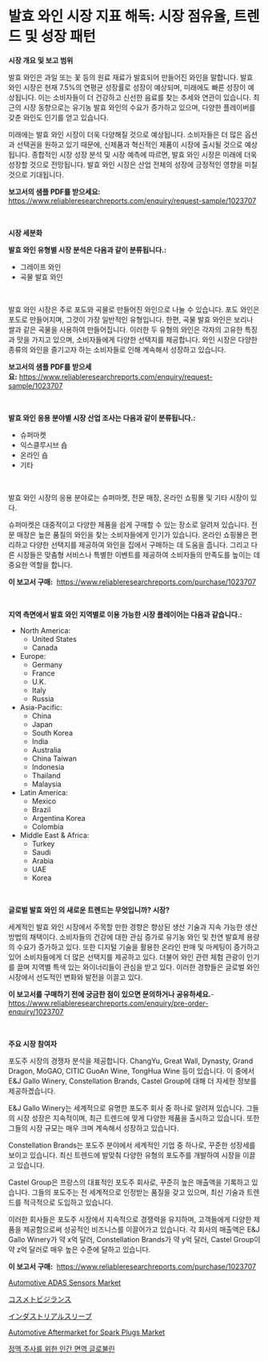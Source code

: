 <p><h1>발효 와인 시장 지표 해독: 시장 점유율, 트렌드 및 성장 패턴</h1></p><p><strong>시장 개요 및 보고 범위</strong></p>
<p><p>발효 와인은 과일 또는 꽃 등의 원료 재료가 발효되어 만들어진 와인을 말합니다. 발효 와인 시장은 현재 7.5%의 연평균 성장률로 성장이 예상되며, 미래에도 빠른 성장이 예상됩니다. 이는 소비자들이 더 건강하고 신선한 음료를 찾는 추세와 연관이 있습니다. 최근의 시장 동향으로는 유기농 발효 와인의 수요가 증가하고 있으며, 다양한 플레이버를 갖춘 와인도 인기를 얻고 있습니다.</p><p>미래에는 발효 와인 시장이 더욱 다양해질 것으로 예상됩니다. 소비자들은 더 많은 옵션과 선택권을 원하고 있기 때문에, 신제품과 혁신적인 제품이 시장에 출시될 것으로 예상됩니다. 종합적인 시장 성장 분석 및 시장 예측에 따르면, 발효 와인 시장은 미래에 더욱 성장할 것으로 전망됩니다. 발효 와인 시장은 산업 전체의 성장에 긍정적인 영향을 미칠 것으로 기대됩니다.</p></p>
<p><strong>보고서의 샘플 PDF를 받으세요:</strong> <a href="https://www.reliableresearchreports.com/enquiry/request-sample/1023707">https://www.reliableresearchreports.com/enquiry/request-sample/1023707</a></p>
<p>&nbsp;</p>
<p><strong>시장 세분화</strong></p>
<p><strong>발효 와인 유형별 시장 분석은 다음과 같이 분류됩니다.:</strong></p>
<p><ul><li>그레이프 와인</li><li>곡물 발효 와인</li></ul></p>
<p>&nbsp;</p>
<p><p>발효 와인 시장은 주로 포도와 곡물로 만들어진 와인으로 나눌 수 있습니다. 포도 와인은 포도로 만들어지며, 그것이 가장 일반적인 유형입니다. 한편, 곡물 발효 와인은 보리나 쌀과 같은 곡물을 사용하여 만들어집니다. 이러한 두 유형의 와인은 각자의 고유한 특징과 맛을 가지고 있으며, 소비자들에게 다양한 선택지를 제공합니다. 와인 시장은 다양한 종류의 와인을 즐기고자 하는 소비자들로 인해 계속해서 성장하고 있습니다.</p></p>
<p><strong>보고서의 샘플 PDF를 받으세요:</strong>&nbsp;<a href="https://www.reliableresearchreports.com/enquiry/request-sample/1023707">https://www.reliableresearchreports.com/enquiry/request-sample/1023707</a></p>
<p>&nbsp;</p>
<p><strong> 발효 와인 응용 분야별 시장 산업 조사는 다음과 같이 분류됩니다.:</strong></p>
<p><ul><li>슈퍼마켓</li><li>익스클루시브 숍</li><li>온라인 숍</li><li>기타</li></ul></p>
<p>&nbsp;</p>
<p><p>발효 와인 시장의 응용 분야로는 슈퍼마켓, 전문 매장, 온라인 쇼핑몰 및 기타 시장이 있다. </p><p>슈퍼마켓은 대중적이고 다양한 제품을 쉽게 구매할 수 있는 장소로 알려져 있습니다. 전문 매장은 높은 품질의 와인을 찾는 소비자들에게 인기가 있습니다. 온라인 쇼핑몰은 편리하고 다양한 선택지를 제공하여 와인을 집에서 구매하는 데 도움을 줍니다. 그리고 다른 시장들은 맞춤형 서비스나 특별한 이벤트를 제공하여 소비자들의 만족도를 높이는 데 중요한 역할을 합니다.</p></p>
<p><strong>이 보고서 구매:</strong>&nbsp; <a href="https://www.reliableresearchreports.com/purchase/1023707">https://www.reliableresearchreports.com/purchase/1023707</a></p>
<p>&nbsp;</p>
<p><strong>지역 측면에서 발효 와인 지역별로 이용 가능한 시장 플레이어는 다음과 같습니다.:</strong></p>
<p><ul>
    <li>
        North America:
        <ul>
            <li>United States</li>
            <li>Canada</li>
        </ul>
    </li>
    <li>
        Europe:
        <ul>
            <li>Germany</li>
            <li>France</li>
            <li>U.K.</li>
            <li>Italy</li>
            <li>Russia</li>
        </ul>
    </li>
    <li>
        Asia-Pacific:
        <ul>
            <li>China</li>
            <li>Japan</li>
            <li>South Korea</li>
            <li>India</li>
            <li>Australia</li>
            <li>China Taiwan</li>
            <li>Indonesia</li>
            <li>Thailand</li>
            <li>Malaysia</li>
        </ul>
    </li>
    <li>
        Latin America:
        <ul>
            <li>Mexico</li>
            <li>Brazil</li>
            <li>Argentina Korea</li>
            <li>Colombia</li>
        </ul>
    </li>
    <li>
        Middle East & Africa:
        <ul>
            <li>Turkey</li>
            <li>Saudi</li>
            <li>Arabia</li>
            <li>UAE</li>
            <li>Korea</li>
        </ul>
    </li>
    </ul></p>
<p>&nbsp;</p>
<p><strong>글로벌 발효 와인 의 새로운 트렌드는 무엇입니까? 시장?</strong></p>
<p><p>세계적인 발효 와인 시장에서 주목할 만한 경향은 향상된 생산 기술과 지속 가능한 생산 방법의 채택이다. 소비자들의 건강에 대한 관심 증가로 유기농 와인 및 천연 발효제 용량의 수요가 증가하고 있다. 또한 디지털 기술을 활용한 온라인 판매 및 마케팅이 증가하고 있어 소비자들에게 더 많은 선택지를 제공하고 있다. 더불어 와인 관련 체험 관광이 인기를 끌며 지역별 특색 있는 와이너리들이 관심을 받고 있다. 이러한 경향들은 글로벌 와인 시장에서 선도적인 변화와 발전을 이끌고 있다.</p></p>
<p><strong>이 보고서를 구매하기 전에 궁금한 점이 있으면 문의하거나 공유하세요.</strong>- <a href="https://www.reliableresearchreports.com/enquiry/pre-order-enquiry/1023707">https://www.reliableresearchreports.com/enquiry/pre-order-enquiry/1023707</a></p>
<p>&nbsp;</p>
<p><strong>주요 시장 참여자</strong></p>
<p><p>포도주 시장의 경쟁자 분석을 제공합니다. ChangYu, Great Wall, Dynasty, Grand Dragon, MoGAO, CITIC GuoAn Wine, TongHua Wine 등이 있습니다. 이 중에서 E&J Gallo Winery, Constellation Brands, Castel Group에 대해 더 자세한 정보를 제공하겠습니다. </p><p>E&J Gallo Winery는 세계적으로 유명한 포도주 회사 중 하나로 알려져 있습니다. 그들의 시장 성장은 지속적이며, 최근 트렌드에 맞게 다양한 제품을 출시하고 있습니다. 또한 그들의 시장 규모는 매우 크며 계속해서 성장하고 있습니다. </p><p>Constellation Brands는 포도주 분야에서 세계적인 기업 중 하나로, 꾸준한 성장세를 보이고 있습니다. 최신 트렌드에 발맞춰 다양한 유형의 포도주를 개발하여 시장을 이끌고 있습니다. </p><p>Castel Group은 프랑스의 대표적인 포도주 회사로, 꾸준히 높은 매출액을 기록하고 있습니다. 그들의 포도주는 전 세계적으로 인정받는 품질을 갖고 있으며, 최신 기술과 트렌드를 적극적으로 도입하고 있습니다. </p><p>이러한 회사들은 포도주 시장에서 지속적으로 경쟁력을 유지하며, 고객들에게 다양한 제품을 제공함으로써 성공적인 비즈니스를 이끌어가고 있습니다. 각 회사의 매출액은 E&J Gallo Winery가 약 x억 달러, Constellation Brands가 약 y억 달러, Castel Group이 약 z억 달러로 매우 높은 수준에 달하고 있습니다.</p></p>
<p><strong>이 보고서 구매:</strong>&nbsp;&nbsp;<a href="https://www.reliableresearchreports.com/purchase/1023707">https://www.reliableresearchreports.com/purchase/1023707</a></p>
<p><p><a href="https://issuu.com/reportprime-2/docs/automotive-adas-sensors-market-size-2030.pptx">Automotive ADAS Sensors Market</a></p><p><a href="https://github.com/EmoryYundt1935/Market-Research-Report-List-1/blob/main/33749859760.md">コスメトビジランス</a></p><p><a href="https://medium.com/@barbarakss89/%E7%94%A3%E6%A5%AD%E7%94%A8%E8%A2%96%E5%B8%82%E5%A0%B4-2031%E5%B9%B4%E3%81%BE%E3%81%A7%E3%81%AE%E5%8B%95%E5%90%91-%E4%BA%88%E6%B8%AC-%E7%AB%B6%E4%BA%89%E5%88%86%E6%9E%90-ca60a566d3d8">インダストリアルスリーブ</a></p><p><a href="https://issuu.com/reportprime-2/docs/automotive-aftermarket-for-spark-plugs-market-size">Automotive Aftermarket for Spark Plugs Market</a></p><p><a href="https://github.com/vskv4779xr1/Market-Research-Report-List-1/blob/main/19651939092.md">정맥 주사를 위한 인간 면역 글로불린</a></p></p>
